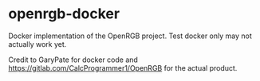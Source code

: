 # openrgb-docker

Docker implementation of the OpenRGB project. Test docker only may not actually work yet.

Credit to GaryPate for docker code and https://gitlab.com/CalcProgrammer1/OpenRGB for the actual product.
